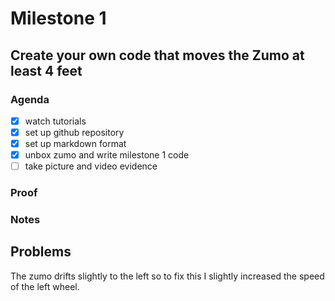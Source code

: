 # Milestone 1
## Create your own code that moves the Zumo at least 4 feet
### Agenda
- [x] watch tutorials
- [x] set up github repository
- [x] set up markdown format
- [x] unbox zumo and write milestone 1 code
- [ ] take picture and video evidence

### Proof

### Notes
## Problems
The zumo drifts slightly to the left so to fix this I slightly increased the speed of the left wheel. 

